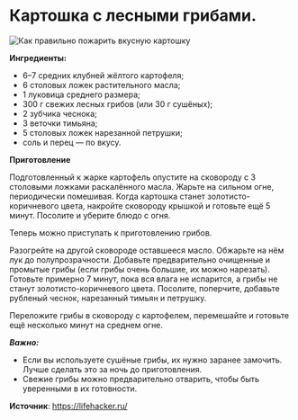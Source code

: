 # Картошка с лесными грибами.

![Как правильно пожарить вкусную картошку](/images/Kulinar/Second/kartofel_003.jpg 'Как правильно пожарить вкусную картошку')

**Ингредиенты:**

- 6–7 средних клубней жёлтого картофеля;
- 6 столовых ложек растительного масла;
- 1 луковица среднего размера;
- 300 г свежих лесных грибов (или 30 г сушёных);
- 2 зубчика чеснока;
- 3 веточки тимьяна;
- 5 столовых ложек нарезанной петрушки;
- соль и перец — по вкусу.

**Приготовление**

Подготовленный к жарке картофель опустите на сковороду с 3 столовыми ложками раскалённого масла. Жарьте на сильном огне, периодически помешивая. Когда картошка станет золотисто-коричневого цвета, накройте сковороду крышкой и готовьте ещё 5 минут. Посолите и уберите блюдо с огня.

Теперь можно приступать к приготовлению грибов.

Разогрейте на другой сковороде оставшееся масло. Обжарьте на нём лук до полупрозрачности. Добавьте предварительно очищенные и промытые грибы (если грибы очень большие, их можно нарезать). Готовьте примерно 7 минут, пока вся влага не испарится, а грибы не станут золотисто-коричневого цвета. Посолите, поперчите, добавьте рубленый чеснок, нарезанный тимьян и петрушку.

Переложите грибы в сковороду с картофелем, перемешайте и готовьте ещё несколько минут на среднем огне.

_**Важно:**_

- Если вы используете сушёные грибы, их нужно заранее замочить. Лучше сделать это за ночь до приготовления.
- Свежие грибы можно предварительно отварить, чтобы быть уверенными в их готовности.

**Источник**: https://lifehacker.ru/
